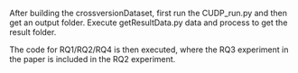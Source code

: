 After building the crossversionDataset, first run the CUDP_run.py and then get an output folder.
Execute getResultData.py data and process to get the result folder.

The code for RQ1/RQ2/RQ4 is then executed, where the RQ3 experiment in the paper is included in the RQ2 experiment.
